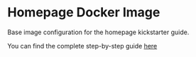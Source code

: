 # Homepage Docker Image

Base image configuration for the homepage kickstarter guide.

You can find the complete step-by-step guide [here](https://nunocoracao.com/posts/202206-homepage-guide/)
